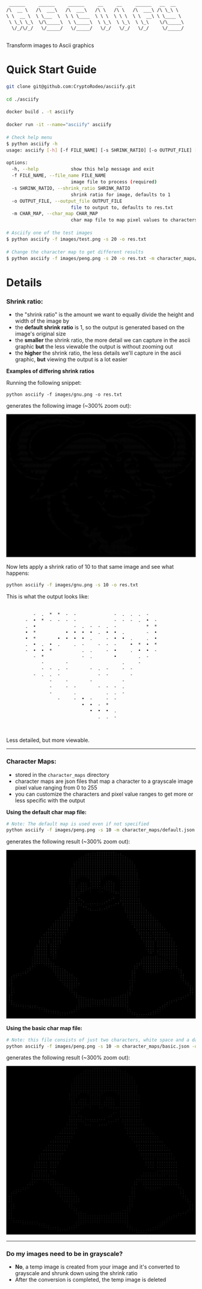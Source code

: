 ```
 ______     ______     ______     __     __     ______   __  __    
/\  __ \   /\  ___\   /\  ___\   /\ \   /\ \   /\  ___\ /\ \_\ \   
\ \  __ \  \ \___  \  \ \ \____  \ \ \  \ \ \  \ \  __\ \ \____ \  
 \ \_\ \_\  \/\_____\  \ \_____\  \ \_\  \ \_\  \ \_\    \/\_____\ 
  \/_/\/_/   \/_____/   \/_____/   \/_/   \/_/   \/_/     \/_____/ 
                                                                   
```
Transform images to Ascii graphics

# Quick Start Guide
```bash
git clone git@github.com:CryptoRodeo/asciify.git

cd ./asciify

docker build . -t asciify

docker run -it --name="asciify" asciify

# Check help menu
$ python asciify -h
usage: asciify [-h] [-f FILE_NAME] [-s SHRINK_RATIO] [-o OUTPUT_FILE] [-m CHAR_MAP]

options:
  -h, --help            show this help message and exit
  -f FILE_NAME, --file_name FILE_NAME
                        image file to process (required)
  -s SHRINK_RATIO, --shrink_ratio SHRINK_RATIO
                        shrink ratio for image, defaults to 1
  -o OUTPUT_FILE, --output_file OUTPUT_FILE
                        file to output to, defaults to res.txt
  -m CHAR_MAP, --char_map CHAR_MAP
                        char map file to map pixel values to characters, defaults to character_maps/default.json

# Asciify one of the test images
$ python asciify -f images/test.png -s 20 -o res.txt

# Change the character map to get different results
$ python asciify -f images/peng.png -s 20 -o res.txt -m character_maps/basic.json
```

# Details

### Shrink ratio:
- the "shrink ratio" is the amount we want to equally divide the height and width of the image by
- the **default shrink ratio** is 1, so the output is generated based on the image's original size
- the **smaller** the shrink ratio, the more detail we can capture in the ascii graphic **but** the less viewable the output is without zooming out
- the **higher** the shrink ratio, the less details we'll capture in the ascii graphic, **but** viewing the output is a lot easier

**Examples of differing shrink ratios**

Running the following snippet:
```
python asciify -f images/gnu.png -o res.txt
```

generates the following image (~300% zoom out):

![gnu-original-size](./doc_images/gnu_example_a.png)

Now lets apply a shrink ratio of 10 to that same image and see what happens:
```bash
python asciify -f images/gnu.png -s 10 -o res.txt
```

This is what the output looks like:

```
                                                               
          -  .  *  *  -  -              -  .  .  .  -          
       -  •  *  -  -  -  -              -  -  -  .  •  -       
       .  •              -  .  -  -  .  -           *  *       
       •  *           •  •  •  •  .  •  •  .        -  •       
       •  *        •  •  •  •  .     -  •  •  .     .  •       
       .  •  .  •  .     .  -     -  -  -     •  *  •  *       
       -  •  •  *           .  .     -  •     .  •  •  -       
          -  *              -  .        •        .  -          
             -        -                    .     -             
             -  -  .  -        -  .  -     -  -                
          -  .  .  -              -  -        -                
                -     -        -           -                   
                -     -  -        -  -  -  .                   
                -        .           .  .  -                   
                   -     -  •  -     -  -                      
                            •  •  -  *                         
                               •  •  •  .                      
                                  .  .  -                      
                                                               
                                                               
```

Less detailed, but more viewable.

---

### Character Maps:
- stored in the `character_maps` directory
- character maps are json files that map a character to a grayscale image pixel value ranging from 0 to 255
- you can customize the characters and pixel value ranges to get more or less specific with the output

**Using the default char map file:**
```bash
# Note: The default map is used even if not specified
python asciify -f images/peng.png -s 10 -m character_maps/default.json -o res.txt  
```

generates the following result (~300% zoom out):

![peng-example](./doc_images/peng_example_a.png)

**Using the basic char map file:**
```bash
# Note: this file consists of just two characters, white space and a dash
python asciify -f images/peng.png -s 10 -m character_maps/basic.json -o res.txt  
```

generates the following result (~300% zoom out):

![peng-example-b](./doc_images/peng_example_b.png)

---

### Do my images need to be in grayscale?
- **No**, a temp image is created from your image and it's converted to grayscale and shrunk down using the shrink ratio
- After the conversion is completed, the temp image is deleted